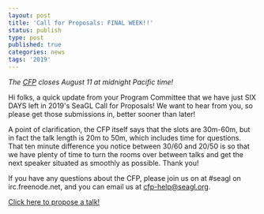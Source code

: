 ```yaml
---
layout: post
title: 'Call for Proposals: FINAL WEEK!!'
status: publish
type: post
published: true
categories: news
tags: '2019'
---
```


_The [CFP](/news/2019/06/25/CFP-open.html) closes August 11 at midnight Pacific time!_

Hi folks, a quick update from your Program Committee that we have just SIX DAYS left in 2019's SeaGL Call for Proposals!  We want to hear from you, so please get those submissions in, better sooner than later!

A point of clarification, the CFP itself says that the slots are 30m-60m, but in fact the talk length is 20m to 50m, which includes time for questions.  That ten minute difference you notice between 30/60 and 20/50 is so that we have plenty of time to turn the rooms over between talks and get the next speaker situated as smoothly as possible.  Thank you!

If you have any questions about the CFP, please join us on at #seagl on irc.freenode.net, and you can email us at cfp-help@seagl.org.

[Click here to propose a talk!](https://osem.seagl.org/conferences/seagl2019/program/proposals)
